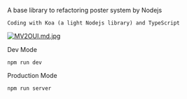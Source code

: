 
A base library to refactoring poster system by Nodejs


````
Coding with Koa (a light Nodejs library) and TypeScript 
````

[![MV2OUI.md.jpg](https://s2.ax1x.com/2019/11/08/MV2OUI.md.jpg)](https://imgchr.com/i/MV2OUI)


Dev Mode
```
npm run dev
```

Production Mode
```
npm run server
```





